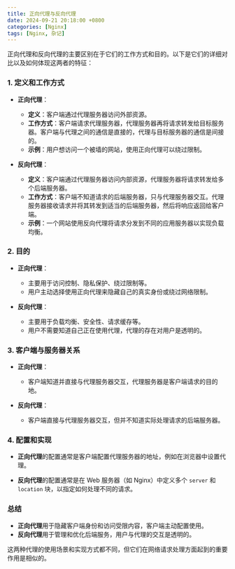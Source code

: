 ```yaml
---
title: 正向代理与反向代理
date: 2024-09-21 20:18:00 +0800
categories: [Nginx]
tags: [Nginx, 杂记]
---
```


正向代理和反向代理的主要区别在于它们的工作方式和目的。以下是它们的详细对比以及如何体现这两者的特征：

### 1. 定义和工作方式

- **正向代理**：
  - **定义**：客户端通过代理服务器访问外部资源。
  - **工作方式**：客户端请求代理服务器，代理服务器再将请求转发给目标服务器。客户端与代理之间的通信是直接的，代理与目标服务器的通信是间接的。
  - **示例**：用户想访问一个被墙的网站，使用正向代理可以绕过限制。

- **反向代理**：
  - **定义**：客户端通过代理服务器访问内部资源，代理服务器将请求转发给多个后端服务器。
  - **工作方式**：客户端不知道请求的后端服务器，只与代理服务器交互。代理服务器接收请求并将其转发到适当的后端服务器，然后将响应返回给客户端。
  - **示例**：一个网站使用反向代理将请求分发到不同的应用服务器以实现负载均衡。

### 2. 目的

- **正向代理**：
  - 主要用于访问控制、隐私保护、绕过限制等。
  - 用户主动选择使用正向代理来隐藏自己的真实身份或绕过网络限制。

- **反向代理**：
  - 主要用于负载均衡、安全性、请求缓存等。
  - 用户不需要知道自己正在使用代理，代理的存在对用户是透明的。

### 3. 客户端与服务器关系

- **正向代理**：
  - 客户端知道并直接与代理服务器交互，代理服务器是客户端请求的目的地。

- **反向代理**：
  - 客户端直接与代理服务器交互，但并不知道实际处理请求的后端服务器。

### 4. 配置和实现

- **正向代理**的配置通常是客户端配置代理服务器的地址，例如在浏览器中设置代理。

- **反向代理**的配置通常是在 Web 服务器（如 Nginx）中定义多个 `server` 和 `location` 块，以指定如何处理不同的请求。

### 总结

- **正向代理**用于隐藏客户端身份和访问受限内容，客户端主动配置使用。
- **反向代理**用于管理和优化后端服务，用户与代理的交互是透明的。

这两种代理的使用场景和实现方式都不同，但它们在网络请求处理方面起到的重要作用是相似的。